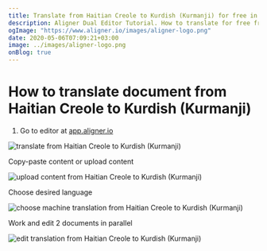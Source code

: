 ```yaml
---
title: Translate from Haitian Creole to Kurdish (Kurmanji) for free in Aligner Editor
description: Aligner Dual Editor Tutorial. How to translate for free from Haitian Creole to Kurdish (Kurmanji). Aligner is multilingual document management platform. 
ogImage: "https://www.aligner.io/images/aligner-logo.png"
date: 2020-05-06T07:09:21+03:00
image: ../images/aligner-logo.png
onBlog: true
---
```


# How to translate document from Haitian Creole to Kurdish (Kurmanji)

1. Go to editor at [app.aligner.io](https://app.aligner.io "Aligner App web page")

![translate from Haitian Creole to Kurdish (Kurmanji)](../aligner-blank-editor.png "translate from Haitian Creole to Kurdish (Kurmanji)")

Copy-paste content or upload content

![upload content from Haitian Creole to Kurdish (Kurmanji)](../aligner-uploaded-document.png "upload content from Haitian Creole to Kurdish (Kurmanji)")

Choose desired language

![choose machine translation from Haitian Creole to Kurdish (Kurmanji)](../aligner-language-dropdown.png "choose machine translation from Haitian Creole to Kurdish (Kurmanji)")

Work and edit 2 documents in parallel

![edit translation from Haitian Creole to Kurdish (Kurmanji)](../aligner-double-sitded-editor.png "edit translation from Haitian Creole to Kurdish (Kurmanji)")

